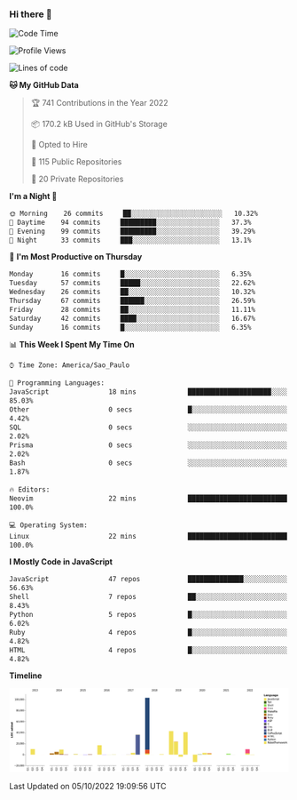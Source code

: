 ### Hi there 👋

<!--START_SECTION:waka-->
![Code Time](http://img.shields.io/badge/Code%20Time-4%2C046%20hrs%201%20min-blue)

![Profile Views](http://img.shields.io/badge/Profile%20Views-6-blue)

![Lines of code](https://img.shields.io/badge/From%20Hello%20World%20I%27ve%20Written-300%20Thousand%20lines%20of%20code-blue)

**🐱 My GitHub Data** 

> 🏆 741 Contributions in the Year 2022
 > 
> 📦 170.2 kB Used in GitHub's Storage 
 > 
> 💼 Opted to Hire
 > 
> 📜 115 Public Repositories 
 > 
> 🔑 20 Private Repositories  
 > 
**I'm a Night 🦉** 

```text
🌞 Morning    26 commits     ██░░░░░░░░░░░░░░░░░░░░░░░   10.32% 
🌆 Daytime    94 commits     █████████░░░░░░░░░░░░░░░░   37.3% 
🌃 Evening    99 commits     █████████░░░░░░░░░░░░░░░░   39.29% 
🌙 Night      33 commits     ███░░░░░░░░░░░░░░░░░░░░░░   13.1%

```
📅 **I'm Most Productive on Thursday** 

```text
Monday       16 commits     █░░░░░░░░░░░░░░░░░░░░░░░░   6.35% 
Tuesday      57 commits     █████░░░░░░░░░░░░░░░░░░░░   22.62% 
Wednesday    26 commits     ██░░░░░░░░░░░░░░░░░░░░░░░   10.32% 
Thursday     67 commits     ██████░░░░░░░░░░░░░░░░░░░   26.59% 
Friday       28 commits     ██░░░░░░░░░░░░░░░░░░░░░░░   11.11% 
Saturday     42 commits     ████░░░░░░░░░░░░░░░░░░░░░   16.67% 
Sunday       16 commits     █░░░░░░░░░░░░░░░░░░░░░░░░   6.35%

```


📊 **This Week I Spent My Time On** 

```text
⌚︎ Time Zone: America/Sao_Paulo

💬 Programming Languages: 
JavaScript               18 mins             █████████████████████░░░░   85.03% 
Other                    0 secs              █░░░░░░░░░░░░░░░░░░░░░░░░   4.42% 
SQL                      0 secs              ░░░░░░░░░░░░░░░░░░░░░░░░░   2.02% 
Prisma                   0 secs              ░░░░░░░░░░░░░░░░░░░░░░░░░   2.02% 
Bash                     0 secs              ░░░░░░░░░░░░░░░░░░░░░░░░░   1.87%

🔥 Editors: 
Neovim                   22 mins             █████████████████████████   100.0%

💻 Operating System: 
Linux                    22 mins             █████████████████████████   100.0%

```

**I Mostly Code in JavaScript** 

```text
JavaScript               47 repos            ██████████████░░░░░░░░░░░   56.63% 
Shell                    7 repos             ██░░░░░░░░░░░░░░░░░░░░░░░   8.43% 
Python                   5 repos             █░░░░░░░░░░░░░░░░░░░░░░░░   6.02% 
Ruby                     4 repos             █░░░░░░░░░░░░░░░░░░░░░░░░   4.82% 
HTML                     4 repos             █░░░░░░░░░░░░░░░░░░░░░░░░   4.82%

```


**Timeline**

![Chart not found](https://raw.githubusercontent.com/jampow/jampow/master/charts/bar_graph.png) 


 Last Updated on 05/10/2022 19:09:56 UTC
<!--END_SECTION:waka-->

